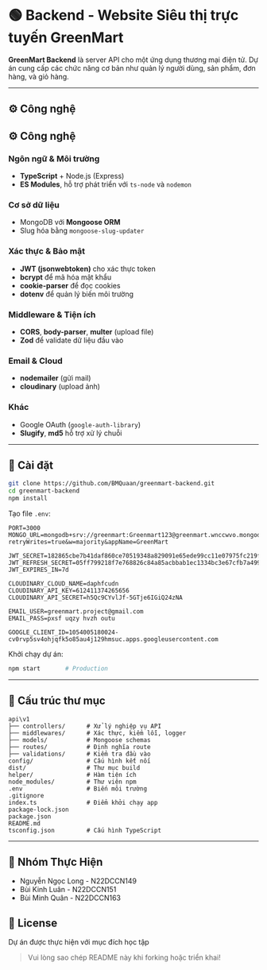 # 🟢 Backend - Website Siêu thị trực tuyến GreenMart

**GreenMart Backend** là server API cho một ứng dụng thương mại điện tử. Dự án cung cấp các chức năng cơ bản như quản lý người dùng, sản phẩm, đơn hàng, và giỏ hàng.

---
## ⚙️ Công nghệ

## ⚙️ Công nghệ

### Ngôn ngữ & Môi trường

* **TypeScript** + Node.js (Express)
* **ES Modules**, hỗ trợ phát triển với `ts-node` và `nodemon`

### Cơ sở dữ liệu

* MongoDB với **Mongoose ORM**
* Slug hóa bằng `mongoose-slug-updater`

### Xác thực & Bảo mật

* **JWT (jsonwebtoken)** cho xác thực token
* **bcrypt** để mã hóa mật khẩu
* **cookie-parser** để đọc cookies
* **dotenv** để quản lý biến môi trường

### Middleware & Tiện ích

* **CORS**, **body-parser**, **multer** (upload file)
* **Zod** để validate dữ liệu đầu vào

### Email & Cloud

* **nodemailer** (gửi mail)
* **cloudinary** (upload ảnh)

### Khác

* Google OAuth (`google-auth-library`)
* **Slugify**, **md5** hỗ trợ xử lý chuỗi


---

## 💪 Cài đặt

```bash
git clone https://github.com/BMQuaan/greenmart-backend.git
cd greenmart-backend
npm install
```

Tạo file `.env`:

```env
PORT=3000
MONGO_URL=mongodb+srv://greenmart:Greenmart123@greenmart.wnccwvo.mongodb.net/GreenMart?retryWrites=true&w=majority&appName=GreenMart

JWT_SECRET=182865cbe7b41daf860ce70519348a829091e65ede99cc11e07975fc219ff642
JWT_REFRESH_SECRET=05ff799218f7e768826c84a85acbbab1ec1334bc3e67cfb7a49965d133c5df77
JWT_EXPIRES_IN=7d

CLOUDINARY_CLOUD_NAME=daphfcudn
CLOUDINARY_API_KEY=612411374265656
CLOUDINARY_API_SECRET=h5Qc9CYvlJf-5GTje6IGiQ24zNA

EMAIL_USER=greenmart.project@gmail.com
EMAIL_PASS=pxsf uqzy hvzh outu

GOOGLE_CLIENT_ID=1054005180024-cv0rvp5sv4ohjqfk5o85au4j129hmsuc.apps.googleusercontent.com
```

Khởi chạy dự án:

```bash
npm start       # Production
```

---

## 📂 Cấu trúc thư mục

```
api\v1
├── controllers/      # Xử lý nghiệp vụ API
├── middlewares/      # Xác thực, kiểm lỗi, logger
├── models/           # Mongoose schemas
├── routes/           # Định nghĩa route
├── validations/      # Kiểm tra đầu vào 
config/               # Cấu hình kết nối 
dist/                 # Thư mục build
helper/               # Hàm tiện ích
node_modules/         # Thư viện npm
.env                  # Biến môi trường
.gitignore
index.ts              # Điểm khởi chạy app
package-lock.json
package.json
README.md
tsconfig.json         # Cấu hình TypeScript
```

---

## 👥 Nhóm Thực Hiện
- Nguyễn Ngọc Long - N22DCCN149
- Bùi Kinh Luân - N22DCCN151
- Bùi Minh Quân - N22DCCN163

## 📄 License
Dự án được thực hiện với mục đích học tập
> Vui lòng sao chép README này khi forking hoặc triển khai!
